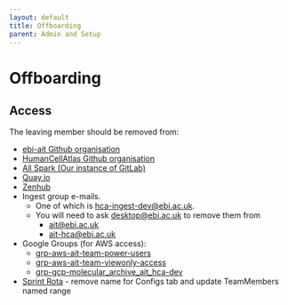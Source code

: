 ```yaml
---
layout: default
title: Offboarding
parent: Admin and Setup
---
```


# Offboarding
## Access

The leaving member should be removed from:

* [ebi-ait Github organisation](https://github.com/ebi-ait)
* [HumanCellAtlas Github organisation](https://github.com/HumanCellAtlas)
* [All Spark (Our instance of GitLab)](https://allspark.dev.data.humancellatlas.org/HumanCellAtlas)
* [Quay.io](https://quay.io/organization/humancellatlas)
* [Zenhub](https://app.zenhub.com/workspaces/ingest-dev-5cfe1cb26482e537cf35e8d1/board)
* Ingest group e-mails. 
  * One of which is [hca-ingest-dev@ebi.ac.uk](https://listserver.ebi.ac.uk/mailman/listinfo/hca-ingest-dev).     
  * You will need to ask desktop@ebi.ac.uk to remove them from 
    * ait@ebi.ac.uk
    * ait-hca@ebi.ac.uk
* Google Groups (for AWS access):
  * [grp-aws-ait-team-power-users](https://groups.google.com/a/ebi.ac.uk/g/grp-aws-ait-team-power-users/members)
  * [grp-aws-ait-team-viewonly-access](https://groups.google.com/a/ebi.ac.uk/g/grp-aws-ait-team-viewonly-access/members)
  * [grp-gcp-molecular_archive_ait_hca-dev](https://groups.google.com/a/ebi.ac.uk/g/gcp-molecular_archive_ait_hca-dev/members) 
* [Sprint Rota](https://docs.google.com/spreadsheets/d/1-y7QNoIdwYdFHVxJUc5XWcQuuv6VYhvPLpt9Ls2PK7M/edit?pli=1#gid=620193979) - remove name for Configs tab and update TeamMembers named range
